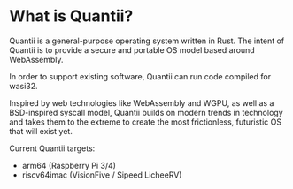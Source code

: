 # What is Quantii?
Quantii is a general-purpose operating system written in Rust.  The intent of
Quantii is to provide a secure and portable OS model based around WebAssembly.

In order to support existing software, Quantii can run code compiled for wasi32.

Inspired by web technologies like WebAssembly and WGPU, as well as a
BSD-inspired syscall model, Quantii builds on modern trends in technology and
takes them to the extreme to create the most frictionless, futuristic OS that
will exist yet.

Current Quantii targets:
 - arm64 (Raspberry Pi 3/4)
 - riscv64imac (VisionFive / Sipeed LicheeRV)
